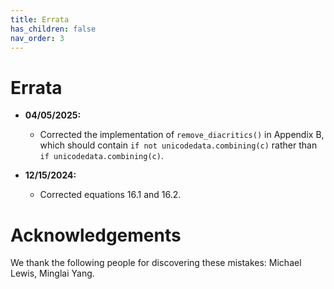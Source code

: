 ```yaml
---
title: Errata
has_children: false
nav_order: 3
---
```


# Errata

* **04/05/2025:**
    - Corrected the implementation of `remove_diacritics()` in Appendix B, which should contain `if not unicodedata.combining(c)` rather than `if unicodedata.combining(c)`.

* **12/15/2024:** 
    - Corrected equations 16.1 and 16.2.

# Acknowledgements

We thank the following people for discovering these mistakes: Michael Lewis, Minglai Yang.
